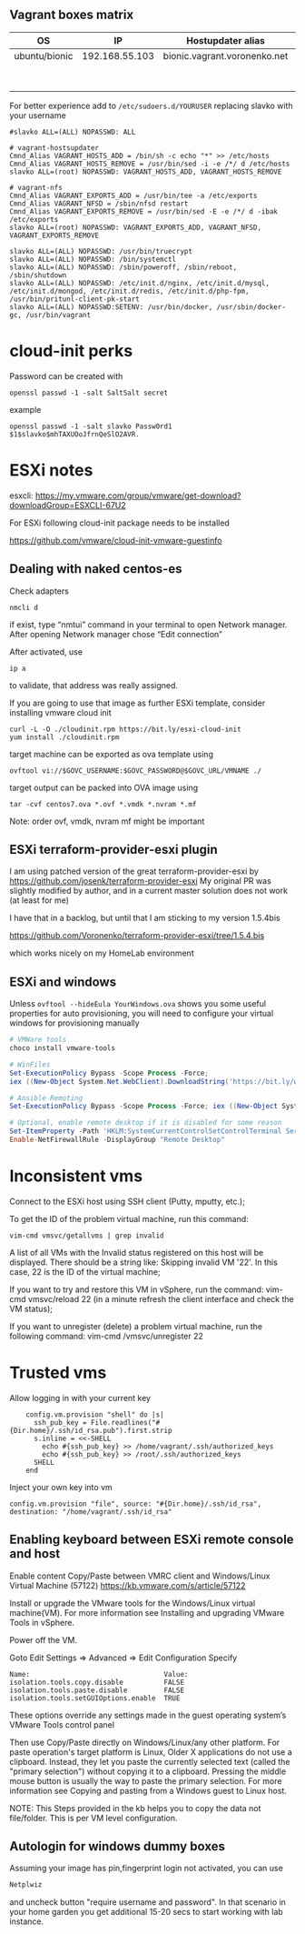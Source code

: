 ## Vagrant boxes matrix

| OS  | IP  | Hostupdater alias  |   |
|---|---|---|---|
| ubuntu/bionic | 192.168.55.103  | bionic.vagrant.voronenko.net |
|   |   |   |   |
|   |   |   |   |
|   |   |   |   |
|   |   |   |   |
|   |   |   |   |
|   |   |   |   |
|   |   |   |   |
|   |   |   |   |



For better experience add to `/etc/sudoers.d/YOURUSER` replacing slavko with your username

```
#slavko ALL=(ALL) NOPASSWD: ALL

# vagrant-hostsupdater
Cmnd_Alias VAGRANT_HOSTS_ADD = /bin/sh -c echo "*" >> /etc/hosts
Cmnd_Alias VAGRANT_HOSTS_REMOVE = /usr/bin/sed -i -e /*/ d /etc/hosts
slavko ALL=(root) NOPASSWD: VAGRANT_HOSTS_ADD, VAGRANT_HOSTS_REMOVE

# vagrant-nfs
Cmnd_Alias VAGRANT_EXPORTS_ADD = /usr/bin/tee -a /etc/exports
Cmnd_Alias VAGRANT_NFSD = /sbin/nfsd restart
Cmnd_Alias VAGRANT_EXPORTS_REMOVE = /usr/bin/sed -E -e /*/ d -ibak /etc/exports
slavko ALL=(root) NOPASSWD: VAGRANT_EXPORTS_ADD, VAGRANT_NFSD, VAGRANT_EXPORTS_REMOVE

slavko ALL=(ALL) NOPASSWD: /usr/bin/truecrypt
slavko ALL=(ALL) NOPASSWD: /bin/systemctl
slavko ALL=(ALL) NOPASSWD: /sbin/poweroff, /sbin/reboot, /sbin/shutdown
slavko ALL=(ALL) NOPASSWD: /etc/init.d/nginx, /etc/init.d/mysql, /etc/init.d/mongod, /etc/init.d/redis, /etc/init.d/php-fpm, /usr/bin/pritunl-client-pk-start
slavko ALL=(ALL) NOPASSWD:SETENV: /usr/bin/docker, /usr/sbin/docker-gc, /usr/bin/vagrant

```


# cloud-init perks

Password can be created with

```
openssl passwd -1 -salt SaltSalt secret
```

example

```
openssl passwd -1 -salt slavko Passw0rd1
$1$slavko$mhTAXUOoJfrnQeSlO2AVR.
```

# ESXi notes

esxcli:   https://my.vmware.com/group/vmware/get-download?downloadGroup=ESXCLI-67U2

For ESXi following cloud-init package needs to be installed

https://github.com/vmware/cloud-init-vmware-guestinfo

## Dealing with naked centos-es

Check adapters

```
nmcli d
```

if exist, type “nmtui” command in your terminal to open Network manager. After opening Network manager chose “Edit connection” 


After activated,  use 
```
ip a
```

to validate, that address was really assigned.

If you are going to use that image as further ESXi template,
consider installing vmware cloud init 

```
curl -L -O ./cloudinit.rpm https://bit.ly/esxi-cloud-init
yum install ./cloudinit.rpm
```

target machine can be exported as ova template using

```
ovftool vi://$GOVC_USERNAME:$GOVC_PASSWORD@$GOVC_URL/VMNAME ./
```

target output can be packed into OVA image using 

```
tar -cvf centos7.ova *.ovf *.vmdk *.nvram *.mf
```

Note: order ovf, vmdk, nvram mf might be important

## ESXi terraform-provider-esxi plugin

I am using patched version of the great terraform-provider-esxi by https://github.com/josenk/terraform-provider-esxi
My original PR was slightly modified by author, and in a current master solution does not work (at least for me)

I have that in a backlog, but until that I am sticking to my version 1.5.4bis

https://github.com/Voronenko/terraform-provider-esxi/tree/1.5.4.bis 

which works nicely on my HomeLab environment


## ESXi and windows

Unless `ovftool --hideEula YourWindows.ova` shows you some useful properties for auto provisioning,
you will need to configure your virtual windows for provisioning manually

```powershell
# VMWare tools
choco install vmware-tools

# WinFiles
Set-ExecutionPolicy Bypass -Scope Process -Force; 
iex ((New-Object System.Net.WebClient).DownloadString('https://bit.ly/winfiles'))

# Ansible Remoting
Set-ExecutionPolicy Bypass -Scope Process -Force; iex ((New-Object System.Net.WebClient).DownloadString('https://bit.ly/ansible_remoting'))

# Optional, enable remote desktop if it is disabled for some reason
Set-ItemProperty -Path 'HKLM:SystemCurrentControlSetControlTerminal Server'-name "fDenyTSConnections" -Value 0
Enable-NetFirewallRule -DisplayGroup "Remote Desktop"
```


# Inconsistent vms


Connect to the ESXi host using SSH client (Putty, mputty, etc.);

To get the ID of the problem virtual machine, run this command: 

```
vim-cmd vmsvc/getallvms | grep invalid
```

A list of all VMs with the Invalid status registered on this host will be displayed. 
There should be a string like: Skipping invalid VM '22'. In this case, 22 is the ID of the virtual machine;

If you want to try and restore this VM in vSphere, run the command: vim-cmd vmsvc/reload 22 (in a minute refresh the client interface and check the VM status);

If you want to unregister (delete) a problem virtual machine, run the following command: vim-cmd /vmsvc/unregister 22


# Trusted vms


Allow logging in with your current key

```
    config.vm.provision "shell" do |s|
      ssh_pub_key = File.readlines("#{Dir.home}/.ssh/id_rsa.pub").first.strip
      s.inline = <<-SHELL
        echo #{ssh_pub_key} >> /home/vagrant/.ssh/authorized_keys
        echo #{ssh_pub_key} >> /root/.ssh/authorized_keys
      SHELL
    end
```

Inject your own key into vm

```
config.vm.provision "file", source: "#{Dir.home}/.ssh/id_rsa", destination: "/home/vagrant/.ssh/id_rsa"
```


## Enabling keyboard between ESXi remote console and  host

Enable content Copy/Paste between VMRC client and Windows/Linux Virtual Machine (57122)
https://kb.vmware.com/s/article/57122

Install or upgrade the VMware tools for the Windows/Linux virtual machine(VM). For more information see Installing and upgrading VMware Tools in vSphere.

Power off the VM.

Goto  Edit Settings => Advanced => Edit Configuration
Specify

```
Name:                                 Value:
isolation.tools.copy.disable          FALSE
isolation.tools.paste.disable         FALSE
isolation.tools.setGUIOptions.enable  TRUE
```
 
​These options override any settings made in the guest operating system’s VMware Tools control panel
 
Then use Copy/Paste directly on Windows/Linux/any other platform. 
For paste operation's target platform is Linux, Older X applications do not use a clipboard. Instead, they let you paste the currently selected text (called the "primary selection") without copying it to a clipboard. Pressing the middle mouse button is usually the way to paste the primary selection. For more information see Copying and pasting from a Windows guest to Linux host.

NOTE: This Steps provided in the kb helps you to copy the data not file/folder. This is per VM level configuration.


## Autologin for windows dummy boxes

Assuming your image has pin,fingerprint login not activated, you can use

```sh
Netplwiz
```

and uncheck button "require username and password".  In that scenario in your home garden you get additional 15-20 secs to start working with lab instance.
